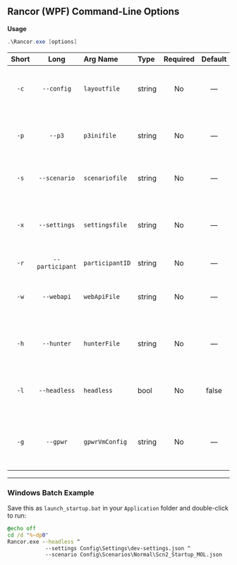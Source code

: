 ## Rancor (WPF) Command-Line Options

**Usage**  
```powershell
.\Rancor.exe [options]
```

| Short | Long           | Arg Name        | Type    | Required | Default | Description                                                                                         |
|:-----:|:--------------:|:----------------|:--------|:--------:|:-------:|:----------------------------------------------------------------------------------------------------|
| `-c`  | `--config`     | `layoutfile`    | string  | No       | ―       | Window layout file path (relative to application dir)                                               |
| `-p`  | `--p3`         | `p3inifile`     | string  | No       | ―       | CBP config file path (relative to application dir)                                                 |
| `-s`  | `--scenario`   | `scenariofile`  | string  | No       | ―       | Scenario file path (relative to application dir)                                                    |
| `-x`  | `--settings`   | `settingsfile`  | string  | No       | ―       | Settings file (participant ID, variables, timing); path relative to app dir                         |
| `-r`  | `--participant`| `participantID` | string  | No       | ―       | Override participant ID                                                                             |
| `-w`  | `--webapi`     | `webApiFile`    | string  | No       | ―       | Web API config file (server/client); path relative to app dir                                        |
| `-h`  | `--hunter`     | `hunterFile`    | string  | No       | ―       | Optional Hunter file; path relative to application dir                                              |
| `-l`  | `--headless`   | `headless`      | bool    | No       | false   | Run without GUI (headless); ignores layout file                                                     |
| `-g`  | `--gpwr`       | `gpwrVmConfig`  | string  | No       | ―       | GPWR-specific ViewModel config; ignored for regular GPWR                                            |

---

### Windows Batch Example

Save this as `launch_startup.bat` in your `Application` folder and double-click to run:

```bat
@echo off
cd /d "%~dp0"
Rancor.exe --headless ^
            --settings Config\Settings\dev-settings.json ^
            --scenario Config\Scenarios\Normal\Scn2_Startup_MOL.json
```

